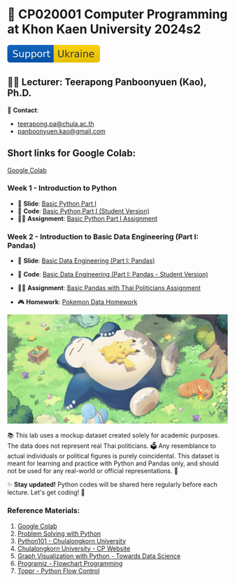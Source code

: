 # 🍄 CP020001 Computer Programming at Khon Kaen University 2024s2

[![Support-Ukraine](https://raw.githubusercontent.com/kaopanboonyuen/2110446_DataScience_2021s2/main/img/Support-Ukraine-FFD500.svg)](https://supportukrainenow.org/)

## 🧑‍🌾 Lecturer: Teerapong Panboonyuen (Kao), Ph.D.  

📧 **Contact**:  
- [teerapong.pa@chula.ac.th](mailto:teerapong.pa@chula.ac.th)  
- [panboonyuen.kao@gmail.com](mailto:panboonyuen.kao@gmail.com)

## Short links for Google Colab: 
[Google Colab](https://colab.research.google.com/)

### Week 1 - Introduction to Python

- 🐳 **Slide**: [Basic Python Part I](https://github.com/kaopanboonyuen/CP020001_ComputerProgramming_2024s2/blob/main/slides/CP020001-Lecture-Basic-Python-Part-I.pdf)
- 🥬 **Code**: [Basic Python Part I (Student Version)](https://colab.research.google.com/github/kaopanboonyuen/CP020001_ComputerProgramming_2024s2/blob/main/code/CP020001_BasicPython_Basic_Python_Part_I_toStudent.ipynb)
- 🙋‍♂️ **Assignment**: [Basic Python Part I Assignment](https://github.com/kaopanboonyuen/CP020001_ComputerProgramming_2024s2/blob/main/assignments/CP020001-BasicPython-Basic-Python-Part-I.pdf)

### Week 2 - Introduction to Basic Data Engineering (Part I: Pandas)

- 🐳 **Slide**: [Basic Data Engineering (Part I: Pandas)](https://github.com/kaopanboonyuen/CP020001_ComputerProgramming_2024s2/blob/main/slides/CP020001-BasicPandas-Part-I.pdf)
- 🥬 **Code**: [Basic Data Engineering (Part I: Pandas - Student Version)](https://colab.research.google.com/github/kaopanboonyuen/CP020001_ComputerProgramming_2024s2/blob/main/code/CCP020001_BasicDataEngineering_Part_I_toStudent.ipynb)
- 🙋‍♂️ **Assignment**: [Basic Pandas with Thai Politicians Assignment](https://github.com/kaopanboonyuen/CP020001_ComputerProgramming_2024s2/blob/main/assignments/CP020001-BasicPandas-Thai-Politicians.pdf)

- 🎮 **Homework**: [Pokemon Data Homework](https://github.com/kaopanboonyuen/CP020001_ComputerProgramming_2024s2/blob/main/assignments/CP020001-Pokemon-Data-Homework.pdf)

![](https://github.com/kaopanboonyuen/CP020001_ComputerProgramming_2024s2/raw/main/img/pokemon_sleep.png)

📚 This lab uses a mockup dataset created solely for academic purposes. The data does not represent real Thai politicians. 🗳️ Any resemblance to actual individuals or political figures is purely coincidental. This dataset is meant for learning and practice with Python and Pandas only, and should not be used for any real-world or official representations. 🚫

✨ **Stay updated!** Python codes will be shared here regularly before each lecture. Let's get coding! 🚀

### Reference Materials:

1. [Google Colab](https://colab.research.google.com/notebooks/)
2. [Problem Solving with Python](https://problemsolvingwithpython.com/)
3. [Python101 - Chulalongkorn University](https://www.cp.eng.chula.ac.th/books/python101/)
4. [Chulalongkorn University - CP Website](https://www.eng.chula.ac.th/th/20535)
5. [Graph Visualization with Python - Towards Data Science](https://towardsdatascience.com/graph-visualisation-basics-with-python-part-i-flowcharts-6298c4f412e0)
6. [Programiz - Flowchart Programming](https://www.programiz.com/article/flowchart-programming)
7. [Toppr - Python Flow Control](https://www.toppr.com/guides/python-guide/tutorials/python-flow-control/if-elif-else/python-if-if-else-if-elif-else-and-nested-if-statement/)